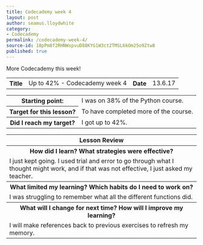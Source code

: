 ```yaml
---
title: Codecademy week 4
layout: post
author: seamus.lloydwhite
category:
- Codecademy
permalink: /codecademy-week-4/
source-id: 18pPm8f2RHNWspvuD88KYG1W3ct2TMSL6kOm25o9Ztw8
published: true
---
```

More Codecademy this week!

<table>
  <tr>
    <th>Title</th>
    <td>Up to 42% - Codecademy week 4</td>
    <th>Date</th>
    <td>13.6.17</td>
  </tr>
</table>


<table>
  <tr>
    <th>Starting point:</th>
    <td>I was on 38% of the Python course.</td>
  </tr>
  <tr>
    <th>Target for this lesson?</th>
    <td>To have completed more of the course.</td>
  </tr>
  <tr>
    <th>Did I reach my target? </th>
    <td>I got up to 42%.</td>
  </tr>
</table>


<table>
  <tr>
    <th>Lesson Review</th>
  </tr>
  <tr>
    <th>How did I learn? What strategies were effective? </th>
  </tr>
  <tr>
    <td>I just kept going. I used trial and error to go through what I thought might work, and if that was not effective, I just asked my teacher.</td>
  </tr>
  <tr>
    <th>What limited my learning? Which habits do I need to work on? </th>
  </tr>
  <tr>
    <td>I was struggling to remember what all the different functions did.</td>
  </tr>
  <tr>
    <th>What will I change for next time? How will I improve my learning?</th>
  </tr>
  <tr>
    <td>I will make references back to previous exercises to refresh my memory.</td>
  </tr>
</table>


